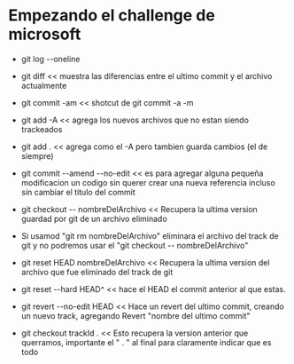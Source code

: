 # Empezando el challenge de microsoft

- git log --oneline

- git diff << muestra las diferencias entre el ultimo commit y el archivo actualmente

- git commit -am << shotcut de git commit -a -m

- git add -A << agrega los nuevos archivos que no estan siendo trackeados

- git add . << agrega como el -A pero tambien guarda cambios (el de siempre)

- git commit --amend --no-edit << es para agregar alguna pequeña modificacion un codigo sin querer crear una nueva referencia incluso sin cambiar el titulo del commit

- git checkout -- nombreDelArchivo << Recupera la ultima version guardad por git de un archivo eliminado

- Si usamod "git rm nombreDelArchivo" eliminara el archivo del track de git y no podremos usar el "git checkout -- nombreDelArchivo"

- git reset HEAD nombreDelArchivo << Recupera la ultima version del archivo que fue eliminado del track de git

- git reset --hard HEAD^ << hace el HEAD el commit anterior al que estas.

- git revert --no-edit HEAD << Hace un revert del ultimo commit, creando un nuevo track, agregando Revert "nombre del ultimo commit"

- git checkout trackId . << Esto recupera la version anterior que querramos, importante el " . " al final para claramente indicar que es todo

